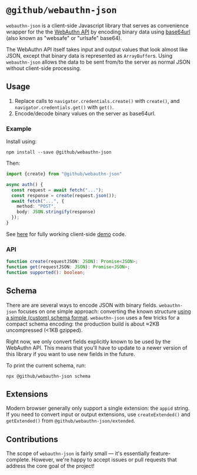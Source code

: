 # `@github/webauthn-json`

`webauthn-json` is a client-side Javascript library that serves as convenience wrapper for the the [WebAuthn API](https://www.w3.org/TR/webauthn/) by encoding binary data using [base64url](https://w3c.github.io/webauthn/#sctn-dependencies) (also known as "websafe" or "urlsafe" base64).

The WebAuthn API itself takes input and output values that look almost like JSON, except that binary data is represented as `ArrayBuffer`s. Using `webauthn-json` allows the data to be sent from/to the server as normal JSON without client-side processing.

## Usage

1) Replace calls to `navigator.credentials.create()` with `create()`, and `navigator.credentials.get()` with `get()`.
2) Encode/decode binary values on the server as base64url.

### Example

Install using:

```shell
npm install --save @github/webauthn-json
```

Then:

```typescript
import {create} from "@github/webauthn-json"

async auth() {
  const request = await fetch("...");
  const response = create(request.json());
  await fetch("...", {
    method: "POST",
    body: JSON.stringify(response)
  });
}
```

See [here](https://github.com/github/webauthn-json/blob/gh-pages/src/index.ts) for fully working client-side [demo](https://github.github.com/webauthn-json/demo/) code.

### API

```typescript
function create(requestJSON: JSON): Promise<JSON>;
function get(requestJSON: JSON): Promise<JSON>;
function supported(): boolean;
```

## Schema

There are are several ways to encode JSON with binary fields. `webauthn-json` focuses on one simple approach: converting the known structure [using a simple (custom) schema format](https://github.com/github/webauthn-json/blob/master/src/webauthn-schema.ts). `webauthn-json` uses a few tricks for a compact schema encoding: the production build is about ≈2KB uncompressed (<1KB gzipped).

Right now, we only convert fields explicitly known to be used by the WebAuthn API. This means that you'll have to update to a newer version of this library if you want to use new fields in the future.

To print the current schema, run:

```shell
npx @github/webauthn-json schema
```

## Extensions

Modern browser generally only support a single extension: the `appid` string. If you need to convert input or output extensions, use `createExtended()` and `getExtended()` from `@github/webauthn-json/extended`.

## Contributions

The scope of `webauthn-json` is fairly small — it's essentially feature-complete. However, we're happy to accept issues or pull requests that address the core goal of the project!
